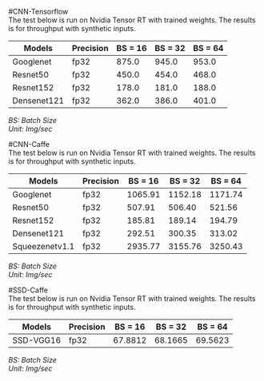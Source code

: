 #CNN-Tensorflow  
The test below is run on Nvidia Tensor RT with trained weights. The results is for throughput with synthetic inputs.  
  
| Models    | Precision | BS = 16 | BS = 32 | BS = 64 |  
|-----------|-----------|---------|---------|---------|  
| Googlenet | fp32|875.0|945.0|953.0|  
| Resnet50 | fp32|450.0|454.0|468.0|  
| Resnet152 | fp32|178.0|181.0|188.0|  
| Densenet121 | fp32|362.0|386.0|401.0|  
  
*BS: Batch Size*  
*Unit: Img/sec*  
  
#CNN-Caffe  
The test below is run on Nvidia Tensor RT with trained weights. The results is for throughput with synthetic inputs.  
  
| Models    | Precision | BS = 16 | BS = 32 | BS = 64 |  
|-----------|-----------|---------|---------|---------|  
| Googlenet | fp32|1065.91|1152.18|1171.74|  
| Resnet50 | fp32|507.91|506.40|521.56|  
| Resnet152 | fp32|185.81|189.14|194.79|  
| Densenet121 | fp32|292.51|300.35|313.02|  
| Squeezenetv1.1 | fp32|2935.77|3155.76|3250.43|  
  
*BS: Batch Size*  
*Unit: Img/sec*  
  
#SSD-Caffe  
The test below is run on Nvidia Tensor RT with trained weights. The results is for throughput with synthetic inputs.  
  
| Models    | Precision | BS = 16 | BS = 32 | BS = 64 |  
|-----------|-----------|---------|---------|---------|  
| SSD-VGG16 | fp32|67.8812|68.1665|69.5623|  
  
*BS: Batch Size*  
*Unit: Img/sec*  
  
